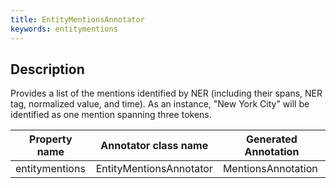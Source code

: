 ```yaml
---
title: EntityMentionsAnnotator 
keywords: entitymentions
---
```


## Description

Provides a list of the mentions identified by NER (including their spans, NER tag, normalized value, and time). As an instance, "New York City" will be identified as one mention spanning three tokens.

| Property name | Annotator class name | Generated Annotation |
| --- | --- | --- |
| entitymentions | EntityMentionsAnnotator | MentionsAnnotation |